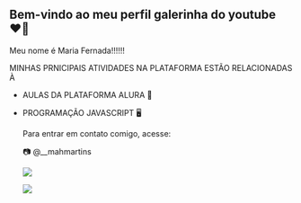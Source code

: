 ## Bem-vindo ao meu perfil galerinha do youtube ❤️‍🔥

Meu nome é Maria Fernada!!!!!!

MINHAS PRNICIPAIS ATIVIDADES NA PLATAFORMA ESTÃO RELACIONADAS À 

- AULAS DA PLATAFORMA ALURA 📑
- PROGRAMAÇÃO JAVASCRIPT 🖥️

  Para entrar em contato comigo, acesse:

  📷 @__mahmartins

  ![](https://th.bing.com/th/id/OIP.VS775owo0rNtau6-ThF6_wHaHa?rs=1&pid=ImgDetMain)

  ![](https://th.bing.com/th/id/OIP.X4tqrD-RNH02RLzhRK-WuQHaJQ?rs=1&pid=ImgDetMain)
